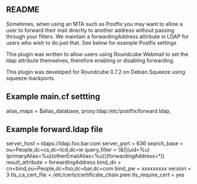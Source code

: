 README
------

Sometimes, when using an MTA such as Postfix you may want to allow a user to
forward their mail directly to another address without passing through your
filters. We maintain a forwardingAddress attirbute in LDAP for users who
wish to do just that. See below for example Postfix settings

This plugin was written to allow users using Roundcube Webmail to set the
ldap attribute themselves, therefore enabling or disabling forwarding.

This plugin was developed for Roundcube 0.7.2 on Debian Squeeze using
squeeze-backports.



Example main.cf settting
------------------------

alias_maps = $alias_database,
	proxy:ldap:/etc/postfix/forward.ldap,



Example forward.ldap file 
-------------------------

server_host         = ldaps://ldap.foo.bar.com
server_port         = 636
search_base         = ou=People,dc=cs,dc=tcd,dc=ie
query_filter        = (&(|(uid=%u)(primaryAlias=%u)(otherEmailAlias=%u))(forwardingAddress=*))
result_attribute    = forwardingAddress
bind_dn             = cn=bind,ou=People,dc=foo,dc=bar,dc=com
bind_pw             = xxxxxxxxx
version             = 3
tls_ca_cert_file    = /etc/certs/certificate_chain.pem
tls_require_cert    = yes

